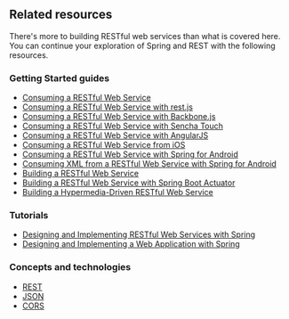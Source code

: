 ## Related resources

There's more to building RESTful web services than what is covered here. You can continue your exploration of Spring and REST with the following resources.

### Getting Started guides

* [Consuming a RESTful Web Service][gs-consuming-rest]
* [Consuming a RESTful Web Service with rest.js][gs-consuming-rest-restjs]
* [Consuming a RESTful Web Service with Backbone.js][gs-consuming-rest-backbone]
* [Consuming a RESTful Web Service with Sencha Touch][gs-consuming-rest-sencha]
* [Consuming a RESTful Web Service with AngularJS][gs-consuming-rest-angularjs]
* [Consuming a RESTful Web Service from iOS][gs-consuming-rest-ios]
* [Consuming a RESTful Web Service with Spring for Android][gs-consuming-rest-android]
* [Consuming XML from a RESTful Web Service with Spring for Android][gs-consuming-rest-xml-android]
* [Building a RESTful Web Service][gs-rest-service]
* [Building a RESTful Web Service with Spring Boot Actuator][gs-actuator-service]
* [Building a Hypermedia-Driven RESTful Web Service][gs-rest-hateoas]

[gs-consuming-rest]: /guides/gs/consuming-rest/
[gs-consuming-rest-restjs]: /guides/gs/consuming-rest-restjs/
[gs-consuming-rest-backbone]: /guides/gs/consuming-rest-backbone/
[gs-consuming-rest-sencha]: /guides/gs/consuming-rest-sencha/
[gs-consuming-rest-angularjs]: /guides/gs/consuming-rest-angularjs/
[gs-consuming-rest-ios]: /guides/gs/consuming-rest-ios/
[gs-consuming-rest-android]: /guides/gs/consuming-rest-android/
[gs-consuming-rest-xml-android]: /guides/gs/consuming-rest-xml-android/
[gs-rest-service]: /guides/gs/rest-service/
[gs-actuator-service]: /guides/gs/actuator-service/
[gs-rest-hateoas]: /guides/gs/rest-hateoas/

### Tutorials

* [Designing and Implementing RESTful Web Services with Spring][tut-rest]
* [Designing and Implementing a Web Application with Spring][tut-web]

[tut-rest]: /guides/tutorials/rest
[tut-web]: /guides/tutorials/web

### Concepts and technologies

* [REST][u-rest]
* [JSON][u-json]
* [CORS][u-cors]

[u-rest]: /understanding/REST
[u-json]: /understanding/JSON
[u-cors]: /understanding/CORS
